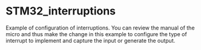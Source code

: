 # STM32_interruptions
Example of configuration of interruptions.
You can review the manual of the micro and thus make the change in this example to configure the type of interrupt to implement and capture the input or generate the output.
